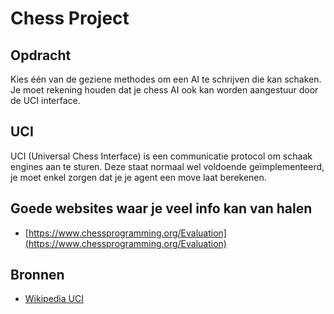 <!--
{"indexdepth":1}
-->
# Chess Project

## Opdracht

Kies één van de geziene methodes om een AI te schrijven die kan schaken. Je moet rekening houden dat je chess AI ook kan worden aangestuur door de UCI interface.

## UCI

UCI (Universal Chess Interface) is een communicatie protocol om schaak engines aan te sturen. Deze staat normaal wel voldoende geïmplementeerd, je moet enkel zorgen dat je je agent een move laat berekenen.

## Goede websites waar je veel info kan van halen

- [https://www.chessprogramming.org/Evaluation](https://www.chessprogramming.org/Evaluation)

## Bronnen

- [Wikipedia UCI](https://en.wikipedia.org/wiki/Universal_Chess_Interface)
